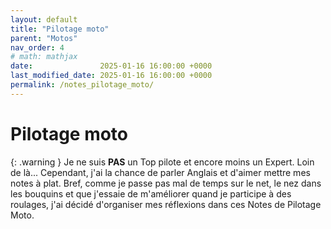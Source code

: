 ```yaml
---
layout: default
title: "Pilotage moto"
parent: "Motos"
nav_order: 4
# math: mathjax
date:               2025-01-16 16:00:00 +0000
last_modified_date: 2025-01-16 16:00:00 +0000
permalink: /notes_pilotage_moto/
---
```


# Pilotage moto

{: .warning }
Je ne suis **PAS** un Top pilote et encore moins un Expert. Loin de là... Cependant, j'ai la chance de parler Anglais et d'aimer mettre mes notes à plat. Bref, comme je passe pas mal de temps sur le net, le nez dans les bouquins et que j'essaie de m'améliorer quand je participe à des roulages, j'ai décidé d'organiser mes réflexions dans ces Notes de Pilotage Moto.


